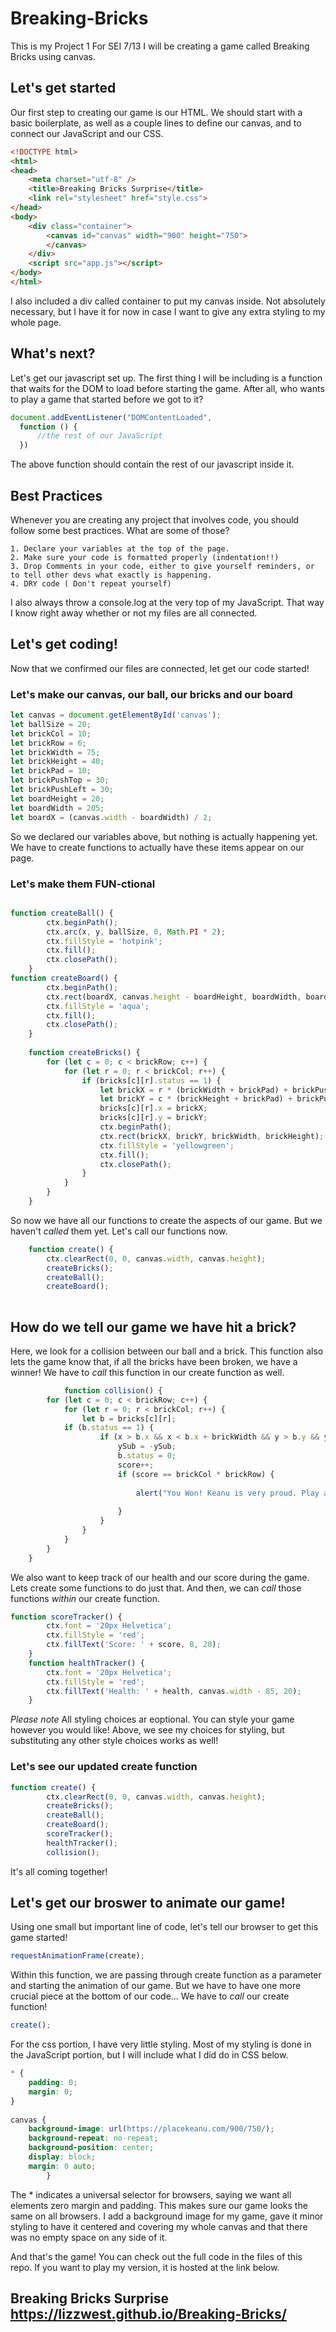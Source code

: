 
# Breaking-Bricks
This is my Project 1 For SEI 7/13
I will be creating a game called Breaking Bricks using canvas.


## Let's get started

Our first step to creating our game is our HTML. We should start with a basic boilerplate, as well as a couple lines to define our canvas, and to connect our JavaScript and our CSS.

```html
<!DOCTYPE html>
<html>
<head>
    <meta charset="utf-8" />
    <title>Breaking Bricks Surprise</title>
    <link rel="stylesheet" href="style.css">
</head>
<body>
    <div class="container">
        <canvas id="canvas" width="900" height="750">
        </canvas>  
    </div>
    <script src="app.js"></script>
</body>
</html>

```

I also included a div called container to put my canvas inside. Not absolutely necessary, but I have it for now in case I want to give any extra styling to my whole page.



## What's next?

Let's get our javascript set up. The first thing I will be including is a function that waits for the DOM to load before starting the game. After all, who wants to play a game that started before we got to it?

```javascript
document.addEventListener("DOMContentLoaded",
  function () {
      //the rest of our JavaScript
  })

```

The above function should contain the rest of our javascript inside it.

## Best Practices

Whenever you are creating any project that involves code, you should follow some best practices. What are some of those?
    
    1. Declare your variables at the top of the page.
    2. Make sure your code is formatted properly (indentation!!)
    3. Drop Comments in your code, either to give yourself reminders, or to tell other devs what exactly is happening.
    4. DRY code ( Don't repeat yourself)

I also always throw a console.log at the very top of my JavaScript. That way I know right away whether or not my files are all connected.


## Let's get coding!

Now that we confirmed our files are connected, let get our code started!

### Let's make our canvas, our ball, our bricks and our board
```javascript
let canvas = document.getElementById('canvas');
let ballSize = 20;
let brickCol = 10;
let brickRow = 6;
let brickWidth = 75;
let brickHeight = 40;
let brickPad = 10;
let brickPushTop = 30;
let brickPushLeft = 30;
let boardHeight = 20;
let boardWidth = 205;
let boardX = (canvas.width - boardWidth) / 2;
```
So we declared our variables above, but nothing is actually happening yet. We have to create functions to actually have these items appear on our page.

### Let's make them FUN-ctional

```javascript

function createBall() {
		ctx.beginPath();
		ctx.arc(x, y, ballSize, 0, Math.PI * 2);
		ctx.fillStyle = 'hotpink';
		ctx.fill();
		ctx.closePath();
	}
function createBoard() {
		ctx.beginPath();
		ctx.rect(boardX, canvas.height - boardHeight, boardWidth, boardHeight);
		ctx.fillStyle = 'aqua';
		ctx.fill();
		ctx.closePath();
    }
    
    function createBricks() {
		for (let c = 0; c < brickRow; c++) {
			for (let r = 0; r < brickCol; r++) {
				if (bricks[c][r].status == 1) {
					let brickX = r * (brickWidth + brickPad) + brickPushLeft;
					let brickY = c * (brickHeight + brickPad) + brickPushTop;
					bricks[c][r].x = brickX;
					bricks[c][r].y = brickY;
					ctx.beginPath();
					ctx.rect(brickX, brickY, brickWidth, brickHeight);
					ctx.fillStyle = 'yellowgreen';
					ctx.fill();
					ctx.closePath();
				}
			}
		}
	}

```

So now we have all our functions to create the aspects of our game. But we haven't *called* them yet. Let's call our functions now.

```javascript
	function create() {
		ctx.clearRect(0, 0, canvas.width, canvas.height);
		createBricks();
		createBall();
		createBoard();
	
```

## How do we tell our game we have hit a brick?


Here, we look for a collision between our ball and a brick. This function also lets the game know that, if all the bricks have been broken, we have a winner! We have to *call* this function in our create function as well.

```javascript
            function collision() {
		for (let c = 0; c < brickRow; c++) {
			for (let r = 0; r < brickCol; r++) {
				let b = bricks[c][r];
            if (b.status == 1) {
					if (x > b.x && x < b.x + brickWidth && y > b.y && y < b.y + brickHeight) {
						ySub = -ySub;
						b.status = 0;
						score++;
						if (score == brickCol * brickRow) {
                            
                            alert("You Won! Keanu is very proud. Play again?")
							
						}
					}
				}
			}
		}
	}

```

We also want to keep track of our health and our score during the game. Lets create some functions to do just that. And then, we can *call* those functions *within* our create function.

```javascript
function scoreTracker() {
		ctx.font = '20px Helvetica';
        ctx.fillStyle = 'red';
        ctx.fillText('Score: ' + score, 8, 20);
	}
	function healthTracker() {
		ctx.font = '20px Helvetica';
        ctx.fillStyle = 'red';
        ctx.fillText('Health: ' + health, canvas.width - 85, 20);
	}
```

*Please note* All styling choices ar eoptional. You can style your game however you would like! Above, we see my choices for styling, but substituting any other style choices works as well!

### Let's see our updated create function

```javascript
function create() {
		ctx.clearRect(0, 0, canvas.width, canvas.height);
		createBricks();
		createBall();
		createBoard();
		scoreTracker();
		healthTracker();
		collision();
```

It's all coming together!

## Let's get our broswer to animate our game!


Using one small but important line of code, let's tell our browser to get this game started!

```javascript
requestAnimationFrame(create);
```

Within this function, we are passing through create function as a parameter and starting the animation of our game. But we have to have one more crucial piece at the bottom of our code... We have to *call* our create function!

```javascript
create();
```


For the css portion, I have very little styling. Most of my styling is done in the JavaScript portion, but I will include what I did do in CSS below.

```CSS
* { 
    padding: 0; 
    margin: 0; 
}
        
canvas {
    background-image: url(https://placekeanu.com/900/750/);
    background-repeat: no-repeat;
    background-position: center;
    display: block; 
    margin: 0 auto; 
        }

```

The * indicates a universal selector for browsers, saying we want all elements zero margin and padding. This makes sure our game looks the same on all browsers. I add a background image for my game, gave it minor styling to have it centered and covering my whole canvas and that there was no empty space on any side of it.

And that's the game! You can check out the full code in the files of this repo.
If you want to play my version, it is hosted at the link below.

## Breaking Bricks Surprise https://lizzwest.github.io/Breaking-Bricks/

